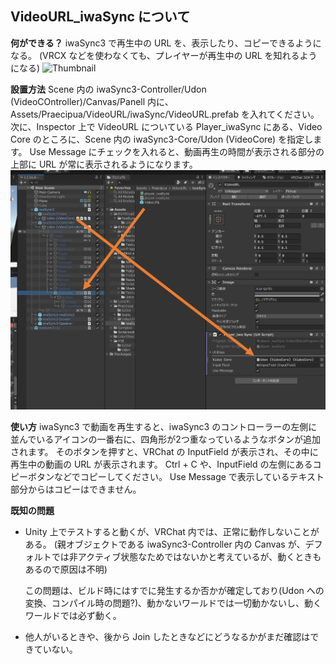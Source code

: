 ## VideoURL_iwaSync について

**何ができる？**
iwaSync3 で再生中の URL を、表示したり、コピーできるようになる。
(VRCX などを使わなくても、プレイヤーが再生中の URL を知れるようになる)
![Thumbnail](VideoURL/Readme/Thumbnail.png)

**設置方法**
Scene 内の iwaSync3-Controller/Udon (VideoCOntroller)/Canvas/Panell 内に、Assets/Praecipua/VideoURL/iwaSync/VideoURL.prefab を入れてください。
次に、Inspector 上で VideoURL についている Player_iwaSync にある、Video Core のところに、Scene 内の iwaSync3-Core/Udon (VideoCore) を指定します。
Use Message にチェックを入れると、動画再生の時間が表示される部分の上部に URL が常に表示されるようになります。
![Installl](VideoURL/Readme/Install.png)

**使い方**
iwaSync3 で動画を再生すると、iwaSync3 のコントローラーの左側に並んでいるアイコンの一番右に、四角形が2つ重なっているようなボタンが追加されます。
そのボタンを押すと、VRChat の InputField が表示され、その中に再生中の動画の URL が表示されます。
Ctrl + C や、InputField の左側にあるコピーボタンなどでコピーしてください。
Use Message で表示しているテキスト部分からはコピーはできません。

**既知の問題**
- Unity 上でテストすると動くが、VRChat 内では、正常に動作しないことがある。
(親オブジェクトである iwaSync3-Controller 内の Canvas が、デフォルトでは非アクティブ状態なためではないかと考えているが、動くときもあるので原因は不明)

	この問題は、ビルド時にはすでに発生するか否かが確定しており(Udon への変換、コンパイル時の問題?)、動かないワールドでは一切動かないし、動くワールドでは必ず動く。

- 他人がいるときや、後から Join したときなどにどうなるかがまだ確認はできていない。
